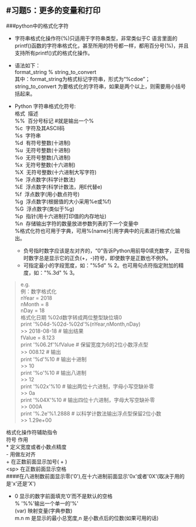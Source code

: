 #习题5：更多的变量和打印
---
###python中的格式化字符  
* 字符串格式化操作符(%)只适用于字符串类型，非常类似于C 语言里面的printf()函数的字符串格式化，甚至所用的符号都一样，都用百分号(%)，并且支持所有printf()式的格式化操作。  
* 语法如下：  
format_string % string_to_convert  
其中：format_string为格式标记字符串，形式为“%cdoe”；string_to_convert 为要格式化的字符串，如果是两个以上，则需要用小括号括起来。  
* Python 字符串格式化符号:  
  格式&nbsp;&nbsp;描述    
%%	&nbsp;百分号标记 #就是输出一个%  
%c	&nbsp;字符及其ASCII码  
%s	&nbsp;字符串  
%d	&nbsp;有符号整数(十进制)  
%u	&nbsp;无符号整数(十进制)  
%o	&nbsp;无符号整数(八进制)  
%x	&nbsp;无符号整数(十六进制)  
%X	&nbsp;无符号整数(十六进制大写字符)  
%e	&nbsp;浮点数字(科学计数法)  
%E	&nbsp;浮点数字(科学计数法，用E代替e)  
%f	&nbsp;浮点数字(用小数点符号)  
%g	&nbsp;浮点数字(根据值的大小采用%e或%f)  
%G	&nbsp;浮点数字(类似于%g)  
%p	&nbsp;指针(用十六进制打印值的内存地址)  
%n	&nbsp;存储输出字符的数量放进参数列表的下一个变量中  
%格式化符也可用于字典，可用%(name)引用字典中的元素进行格式化输出。

	* 负号指时数字应该是左对齐的，“0”告诉Python用前导0填充数字，正号指时数字总是显示它的正负(+，-)符号，即使数字是正数也不例外。      
	* 可指定最小的字段宽度，如："%5d" % 2。也可用句点符指定附加的精度，如："%.3d" % 3。  
>e.g.  
例：数字格式化  
nYear = 2018  
nMonth = 8  
nDay = 18  
格式化日期 %02d数字转成两位整型缺位填0	  
print '%04d-%02d-%02d'%(nYear,nMonth,nDay)	  
\>\> 2018-08-18	# 输出结果    
fValue = 8.123  
print '%06.2f'%fValue	# 保留宽度为6的2位小数浮点型  
\>\> 008.12	# 输出  
print '%d'%10	# 输出十进制  
\>\> 10  
print '%o'%10	# 输出八进制  
\>\> 12  
print '%02x'%10	# 输出两位十六进制，字母小写空缺补零  
\>\> 0a  
print '%04X'%10	# 输出四位十六进制，字母大写空缺补零  
\>\> 000A  
print '%.2e'%1.2888	# 以科学计数法输出浮点型保留2位小数  
\>\> 1.29e+00  

 格式化操作符辅助指令  
符号 作用  
\* 定义宽度或者小数点精度  
\- 用做左对齐  
\+ 在正数前面显示加号( + )  
<sp\> 在正数前面显示空格  
####在八进制数前面显示零('0'),在十六进制前面显示'0x'或者'0X'(取决于用的是'x'还是'X')  
* 0 显示的数字前面填充‘0’而不是默认的空格  
% '%%'输出一个单一的'%'  
(var) 映射变量(字典参数)  
m.n m 是显示的最小总宽度,n 是小数点后的位数(如果可用的话)  